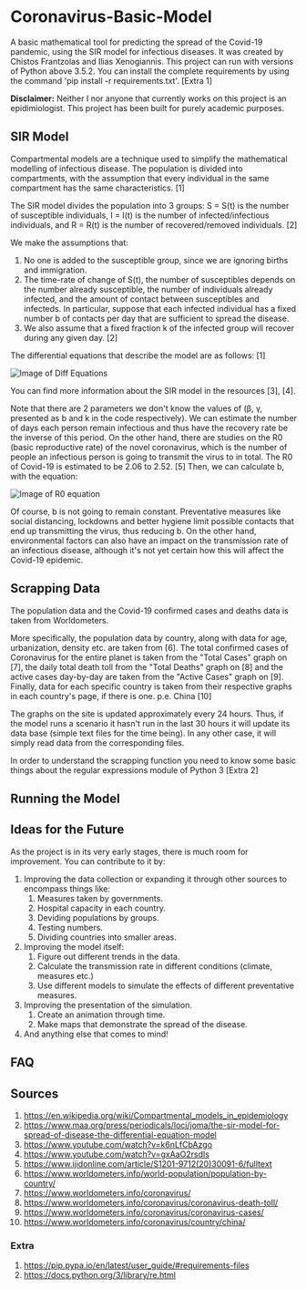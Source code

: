 # Coronavirus-Basic-Model

A basic mathematical tool for predicting the spread of the Covid-19 pandemic, using the SIR model for infectious
diseases. It was created by Chistos Frantzolas and Ilias Xenogiannis.
This project can run with versions of Python above 3.5.2. You can install the complete requirements by using the
command 'pip install -r requirements.txt'. [Extra 1]

**Disclaimer:** Neither I nor anyone that currently works on this project is an epidimiologist.
This project has been built for purely academic purposes.

## SIR Model

Compartmental models are a technique used to simplify the mathematical modelling of infectious disease. The population is divided into compartments, with the assumption that every individual in the same compartment has the same characteristics. [1]

The SIR model divides the population into 3 groups:
S = S(t)	is the number of susceptible individuals,
I = I(t)	is the number of infected/infectious individuals, and
R = R(t)	is the number of recovered/removed individuals. [2]

We make the assumptions that:
1. No one is added to the susceptible group, since we are ignoring births and immigration.
2. The time-rate of change of  S(t),  the number of susceptibles depends on the number already susceptible, the number of individuals already infected, and the amount of contact between susceptibles and infecteds. In particular, suppose that each infected individual has a fixed number  b  of contacts per day that are sufficient to spread the disease.
3. We also assume that a fixed fraction  k  of the infected group will recover during any given day. [2]

The differential equations that describe the model are as follows: [1]

![Image of Diff Equations](https://wikimedia.org/api/rest_v1/media/math/render/svg/29728a7d4bebe8197dca7d873d81b9dce954522e)

You can find more information about the SIR model in the resources [3], [4].

Note that there are 2 parameters we don't know the values of (β, γ, presented as b and k in the code respectively). We can estimate the number of days each person remain infectious and thus have the recovery rate be the inverse of this period. On the other hand, there are studies on the R0 (basic reproductive rate) of the novel coronavirus, which is the number of people an infectious person is going to transmit the virus to in total. The R0 of Covid-19 is estimated to be 2.06 to 2.52. [5] Then, we can calculate b, with the equation:

![Image of R0 equation](https://wikimedia.org/api/rest_v1/media/math/render/svg/4aae42f8253a395c52a798a9ad5a7e4adb6fceea)

Of course, b is not going to remain constant. Preventative measures like social distancing, lockdowns and better hygiene limit possible contacts that end up transmitting the virus, thus reducing b. On the other hand, environmental factors can also have an impact on the transmission rate of an infectious disease, although it's not yet certain how this will affect the Covid-19 epidemic.

## Scrapping Data

The population data and the Covid-19 confirmed cases and deaths data is taken from Worldometers.

More specifically, the population data by country, along with data for age, urbanization, density etc. are taken from [6].
The total confirmed cases of Coronavirus for the entire planet is taken from the "Total Cases" graph on [7], the daily total death toll from the "Total Deaths" graph on [8] and the active cases day-by-day are taken from the "Active Cases" graph on [9].
Finally, data for each specific country is taken from their respective graphs in each country's page, if there is one. p.e. China [10]

The graphs on the site is updated approximately every 24 hours. Thus, if the model runs a scenario it hasn't run in the last 30 hours it will update its data base (simple text files for the time being). In any other case, it will simply read data from the corresponding files.

In order to understand the scrapping function you need to know some basic things about the regular expressions module of Python 3 [Extra 2]

## Running the Model


## Ideas for the Future

As the project is in its very early stages, there is much room for improvement. You can contribute to it by:
1. Improving the data collection or expanding it through other sources to encompass things like:
   1. Measures taken by governments.
   1. Hospital capacity in each country.
   1. Deviding populations by groups.
   1. Testing numbers.
   1. Dividing countries into smaller areas.
1. Improving the model itself:
   1. Figure out different trends in the data.
   1. Calculate the transmission rate in different conditions (climate, measures etc.)
   1. Use different models to simulate the effects of different preventative measures.
1. Improving the presentation of the simulation.
   1. Create an animation through time.
   1. Make maps that demonstrate the spread of the disease.
1. And anything else that comes to mind!

## FAQ


## Sources

1. https://en.wikipedia.org/wiki/Compartmental_models_in_epidemiology
2. https://www.maa.org/press/periodicals/loci/joma/the-sir-model-for-spread-of-disease-the-differential-equation-model
3. https://www.youtube.com/watch?v=k6nLfCbAzgo
4. https://www.youtube.com/watch?v=gxAaO2rsdIs
5. https://www.ijidonline.com/article/S1201-9712(20)30091-6/fulltext
6. https://www.worldometers.info/world-population/population-by-country/
7. https://www.worldometers.info/coronavirus/
8. https://www.worldometers.info/coronavirus/coronavirus-death-toll/
9. https://www.worldometers.info/coronavirus/coronavirus-cases/
10. https://www.worldometers.info/coronavirus/country/china/

### Extra

1. https://pip.pypa.io/en/latest/user_guide/#requirements-files
1. https://docs.python.org/3/library/re.html
